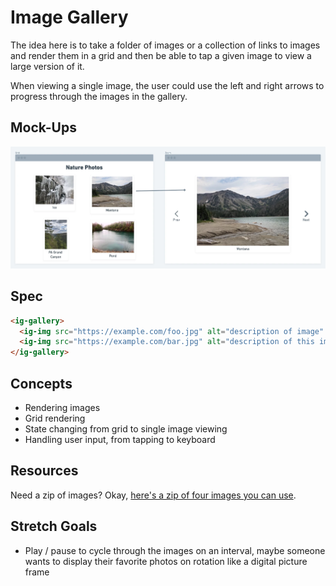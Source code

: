 # Image Gallery

The idea here is to take a folder of images or a collection of links to images and render them in a grid and then be able to tap a given image to view a large version of it.

When viewing a single image, the user could use the left and right arrows to progress through the images in the gallery.

## Mock-Ups

![Mock-ups of image gallery grid and single image display. The former has a heading and a two-column grid of images with captions. The latter a larger image, caption and previous/next buttons](./img/image-gallery.webp)

## Spec

```html
<ig-gallery>
  <ig-img src="https://example.com/foo.jpg" alt="description of image" />
  <ig-img src="https://example.com/bar.jpg" alt="description of this image" />
</ig-gallery>
```

## Concepts

- Rendering images
- Grid rendering
- State changing from grid to single image viewing
- Handling user input, from tapping to keyboard

## Resources

Need a zip of images? Okay, [here's a zip of four images you can use](./photos.zip).

## Stretch Goals

- Play / pause to cycle through the images on an interval, maybe someone wants to display their favorite photos on rotation like a digital picture frame
